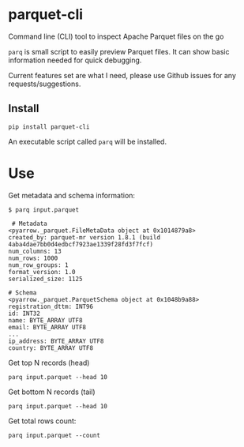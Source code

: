 # parquet-cli
Command line (CLI) tool to inspect Apache Parquet files on the go

`parq` is small script to easily preview Parquet files. It can show basic information needed for quick debugging.

Current features set are what I need, please use Github issues for any requests/suggestions.

## Install

`pip install parquet-cli`

An executable script called `parq` will be installed.

# Use

Get metadata and schema information:

`$ parq input.parquet`

```
 # Metadata
<pyarrow._parquet.FileMetaData object at 0x1014879a8>
created_by: parquet-mr version 1.8.1 (build 4aba4dae7bb0d4edbcf7923ae1339f28fd3f7fcf)
num_columns: 13
num_rows: 1000
num_row_groups: 1
format_version: 1.0
serialized_size: 1125

# Schema
<pyarrow._parquet.ParquetSchema object at 0x1048b9a88>
registration_dttm: INT96
id: INT32
name: BYTE_ARRAY UTF8
email: BYTE_ARRAY UTF8
...
ip_address: BYTE_ARRAY UTF8
country: BYTE_ARRAY UTF8

```

Get top N records (head)

`parq input.parquet --head 10`

Get bottom N records (tail)

`parq input.parquet --head 10`

Get total rows count:

`parq input.parquet --count`
